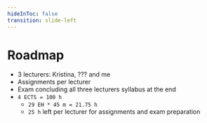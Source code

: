 ```yaml
---
hideInToc: false
transition: slide-left
---
```


# Roadmap

- 3 lecturers: Kristina, ??? and me
- Assignments per lecturer
- Exam concluding all three lecturers syllabus at the end
- `4 ECTS = 100 h`
  - `29 EH * 45 m = 21.75 h`
  - `25 h` left per lecturer for assignments and exam preparation
